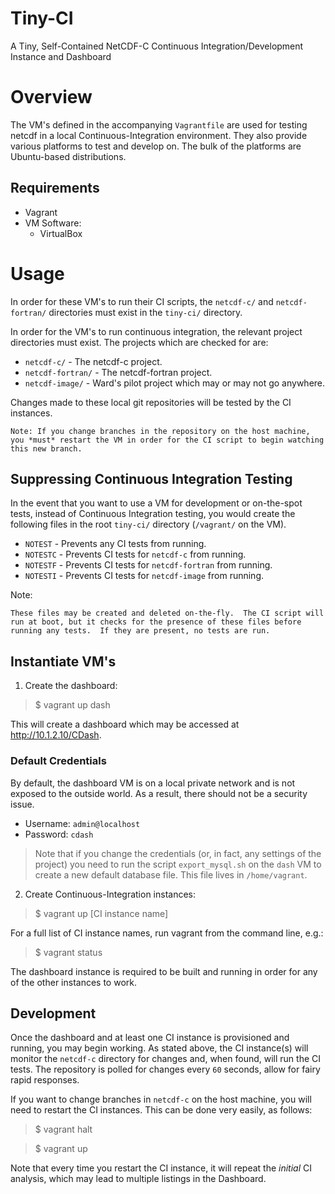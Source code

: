 # Tiny-CI

A Tiny, Self-Contained NetCDF-C Continuous Integration/Development Instance and Dashboard

# Overview

The VM's defined in the accompanying `Vagrantfile` are used for testing netcdf in a local Continuous-Integration environment.  They also provide various platforms to test and develop on. The bulk of the platforms are Ubuntu-based distributions.

## Requirements

* Vagrant
* VM Software:
	* VirtualBox

# Usage

In order for these VM's to run their CI scripts, the `netcdf-c/` and `netcdf-fortran/` directories must exist in the `tiny-ci/` directory.

In order for the VM's to run continuous integration, the relevant project directories must exist.  The projects which are checked for are:

* `netcdf-c/` - The netcdf-c project.
* `netcdf-fortran/` - The netcdf-fortran project.
* `netcdf-image/` - Ward's pilot project which may or may not go anywhere.

Changes made to these local git repositories will be tested by the CI instances.

    Note: If you change branches in the repository on the host machine, you *must* restart the VM in order for the CI script to begin watching this new branch.

## Suppressing Continuous Integration Testing

In the event that you want to use a VM for development or on-the-spot tests, instead of Continuous Integration testing, you would create the following files in the root `tiny-ci/` directory (`/vagrant/` on the VM).

* `NOTEST` - Prevents any CI tests from running.
* `NOTESTC` - Prevents CI tests for `netcdf-c` from running.
* `NOTESTF` - Prevents CI tests for `netcdf-fortran` from running.
* `NOTESTI` - Prevents CI tests for `netcdf-image` from running.

Note: 

    These files may be created and deleted on-the-fly.  The CI script will run at boot, but it checks for the presence of these files before running any tests.  If they are present, no tests are run.



## Instantiate VM's

1. Create the dashboard:

> $ vagrant up dash

This will create a dashboard which may be accessed at http://10.1.2.10/CDash.

### Default Credentials

By default, the dashboard VM is on a local private network and is not exposed to the outside world.  As a result, there should not be a security issue. 

* Username: `admin@localhost`
* Password: `cdash`

> Note that if you change the credentials (or, in fact, any settings of the project) you need to run the script `export_mysql.sh` on the `dash` VM to create a new default database file. This file lives in `/home/vagrant`.


2. Create Continuous-Integration instances:

> $ vagrant up [CI instance name]

For a full list of CI instance names, run vagrant from the command line, e.g.:

> $ vagrant status

The dashboard instance is required to be built and running in order for any of the other instances to work. 


## Development

Once the dashboard and at least one CI instance is provisioned and running, you may begin working.  As stated above, the CI instance(s) will monitor the `netcdf-c` directory for changes and, when found, will run the CI tests.  The repository is polled for changes every `60` seconds, allow for fairy rapid responses.

If you want to change branches in `netcdf-c` on the host machine, you will need to restart the CI instances.  This can be done very easily, as follows:

> $ vagrant halt

> $ vagrant up

Note that every time you restart the CI instance, it will repeat the *initial* CI analysis, which may lead to multiple listings in the Dashboard. 


